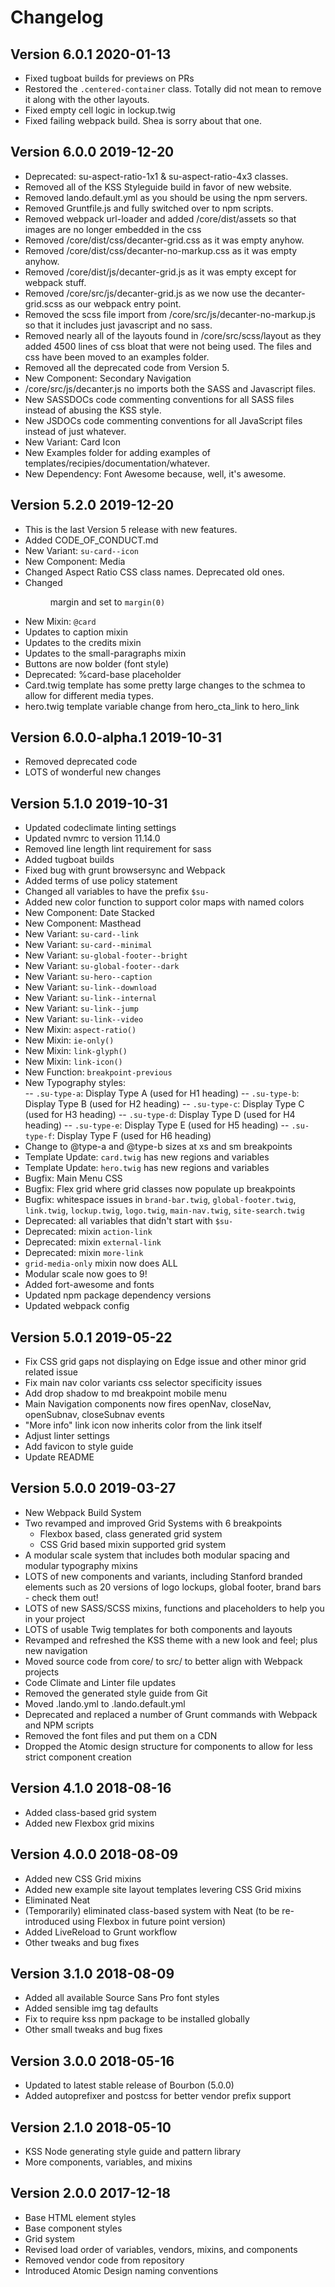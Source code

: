 # Changelog

Version 6.0.1                      2020-01-13
---------------------------------------------
- Fixed tugboat builds for previews on PRs
- Restored the `.centered-container` class. Totally did not mean to remove it along with the other layouts.
- Fixed empty cell logic in lockup.twig
- Fixed failing webpack build. Shea is sorry about that one.

Version 6.0.0                      2019-12-20
---------------------------------------------
- Deprecated: su-aspect-ratio-1x1 & su-aspect-ratio-4x3 classes.
- Removed all of the KSS Styleguide build in favor of new website.
- Removed lando.default.yml as you should be using the npm servers.
- Removed Gruntfile.js and fully switched over to npm scripts.
- Removed webpack url-loader and added /core/dist/assets so that images are no longer embedded in the css
- Removed /core/dist/css/decanter-grid.css as it was empty anyhow.
- Removed /core/dist/css/decanter-no-markup.css as it was empty anyhow.
- Removed /core/dist/js/decanter-grid.js as it was empty except for webpack stuff.
- Removed /core/src/js/decanter-grid.js as we now use the decanter-grid.scss as our webpack entry point.
- Removed the scss file import from /core/src/js/decanter-no-markup.js so that it includes just javascript and no sass.
- Removed nearly all of the layouts found in /core/src/scss/layout as they added 4500 lines of css bloat that were not being used. The files and css have been moved to an examples folder.
- Removed all the deprecated code from Version 5.
- New Component: Secondary Navigation
- /core/src/js/decanter.js no imports both the SASS and Javascript files.
- New SASSDOCs code commenting conventions for all SASS files instead of abusing the KSS style.
- New JSDOCs code commenting conventions for all JavaScript files instead of just whatever.
- New Variant: Card Icon
- New Examples folder for adding examples of templates/recipies/documentation/whatever.
- New Dependency: Font Awesome because, well, it's awesome.

Version 5.2.0                      2019-12-20
---------------------------------------------
- This is the last Version 5 release with new features.
- Added CODE_OF_CONDUCT.md
- New Variant: `su-card--icon`
- New Component: Media
- Changed Aspect Ratio CSS class names. Deprecated old ones.
- Changed <figure> margin and set to `margin(0)`
- New Mixin: `@card`
- Updates to caption mixin
- Updates to the credits mixin
- Updates to the small-paragraphs mixin
- Buttons are now bolder (font style)
- Deprecated: %card-base placeholder
- Card.twig template has some pretty large changes to the schmea to allow for different media types.
- hero.twig template variable change from hero_cta_link to hero_link

Version 6.0.0-alpha.1              2019-10-31
---------------------------------------------
- Removed deprecated code
- LOTS of wonderful new changes

Version 5.1.0                      2019-10-31
---------------------------------------------
- Updated codeclimate linting settings
- Updated nvmrc to version 11.14.0
- Removed line length lint requirement for sass
- Added tugboat builds
- Fixed bug with grunt browsersync and Webpack
- Added terms of use policy statement
- Changed all variables to have the prefix `$su-`
- Added new color function to support color maps with named colors
- New Component: Date Stacked
- New Component: Masthead
- New Variant: `su-card--link`
- New Variant: `su-card--minimal`
- New Variant: `su-global-footer--bright`
- New Variant: `su-global-footer--dark`
- New Variant: `su-hero--caption`
- New Variant: `su-link--download`
- New Variant: `su-link--internal`
- New Variant: `su-link--jump`
- New Variant: `su-link--video`
- New Mixin: `aspect-ratio()`
- New Mixin: `ie-only()`
- New Mixin: `link-glyph()`
- New Mixin: `link-icon()`
- New Function: `breakpoint-previous`
- New Typography styles: 	
  -- `.su-type-a`: Display Type A (used for H1 heading)
  -- `.su-type-b`: Display Type B (used for H2 heading)
  -- `.su-type-c`: Display Type C (used for H3 heading)
  -- `.su-type-d`: Display Type D (used for H4 heading)
  -- `.su-type-e`: Display Type E (used for H5 heading)
  -- `.su-type-f`: Display Type F (used for H6 heading)
- Change to @type-a and @type-b sizes at xs and sm breakpoints
- Template Update: `card.twig` has new regions and variables
- Template Update: `hero.twig` has new regions and variables
- Bugfix: Main Menu CSS
- Bugfix: Flex grid where grid classes now populate up breakpoints
- Bugfix: whitespace issues in `brand-bar.twig`, `global-footer.twig`, `link.twig`, `lockup.twig`, `logo.twig`, `main-nav.twig`, `site-search.twig`
- Deprecated: all variables that didn't start with `$su-`
- Deprecated: mixin `action-link`
- Deprecated: mixin `external-link`
- Deprecated: mixin `more-link`
- `grid-media-only` mixin now does ALL
- Modular scale now goes to 9!
- Added fort-awesome and fonts
- Updated npm package dependency versions
- Updated webpack config


Version 5.0.1                      2019-05-22
---------------------------------------------
- Fix CSS grid gaps not displaying on Edge issue and other minor grid related issue
- Fix main nav color variants css selector specificity issues
- Add drop shadow to md breakpoint mobile menu
- Main Navigation components now fires openNav, closeNav, openSubnav, closeSubnav events
- "More info" link icon now inherits color from the link itself
- Adjust linter settings
- Add favicon to style guide
- Update README

Version 5.0.0                      2019-03-27
---------------------------------------------
- New Webpack Build System
- Two revamped and improved Grid Systems with 6 breakpoints
    - Flexbox based, class generated grid system
    - CSS Grid based mixin supported grid system
- A modular scale system that includes both modular spacing and modular typography mixins
- LOTS of new components and variants, including Stanford branded elements such as 20 versions of logo lockups, global footer, brand bars - check them out!
- LOTS of new SASS/SCSS mixins, functions and placeholders to help you in your project
- LOTS of usable Twig templates for both components and layouts
- Revamped and refreshed the KSS theme with a new look and feel; plus new navigation
- Moved source code from core/ to src/ to better align with Webpack projects
- Code Climate and Linter file updates
- Removed the generated style guide from Git
- Moved .lando.yml to .lando.default.yml
- Deprecated and replaced a number of Grunt commands with Webpack and NPM scripts
- Removed the font files and put them on a CDN
- Dropped the Atomic design structure for components to allow for less strict component creation

Version 4.1.0                      2018-08-16
---------------------------------------------
- Added class-based grid system
- Added new Flexbox grid mixins

Version 4.0.0                      2018-08-09
---------------------------------------------
- Added new CSS Grid mixins
- Added new example site layout templates levering CSS Grid mixins
- Eliminated Neat
- (Temporarily) eliminated class-based system with Neat (to be re-introduced using Flexbox in future point version)
- Added LiveReload to Grunt workflow
- Other tweaks and bug fixes

Version 3.1.0                      2018-08-09
---------------------------------------------
- Added all available Source Sans Pro font styles
- Added sensible img tag defaults
- Fix to require kss npm package to be installed globally
- Other small tweaks and bug fixes

Version 3.0.0                      2018-05-16
---------------------------------------------
- Updated to latest stable release of Bourbon (5.0.0)
- Added autoprefixer and postcss for better vendor prefix support

Version 2.1.0                      2018-05-10
---------------------------------------------
- KSS Node generating style guide and pattern library
- More components, variables, and mixins

Version 2.0.0                      2017-12-18
---------------------------------------------
- Base HTML element styles
- Base component styles
- Grid system
- Revised load order of variables, vendors, mixins, and components
- Removed vendor code from repository
- Introduced Atomic Design naming conventions
